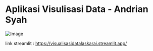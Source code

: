 # Aplikasi Visulisasi Data - Andrian Syah

![Image](https://github.com/user-attachments/assets/732dc088-1ae1-458e-a735-44a1dce7a74f)

link streamlit : https://visualisasidatalaskarai.streamlit.app/
